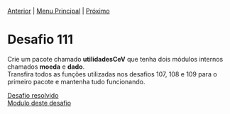 [Anterior](Desafio110.md) | [Menu Principal](/README.md/) | [Próximo](Desafio112.md)  

# Desafio 111  
  
Crie um pacote chamado **utilidadesCeV** que tenha dois módulos internos chamados **moeda** e **dado**.  
Transfira todos as funções utilizadas nos desafios 107, 108 e 109 para o primeiro pacote e mantenha tudo funcionando.

[Desafio resolvido](/Desafios/desafio111.py/)  
[Modulo deste desafio](/Desafios/desafio111mod/)